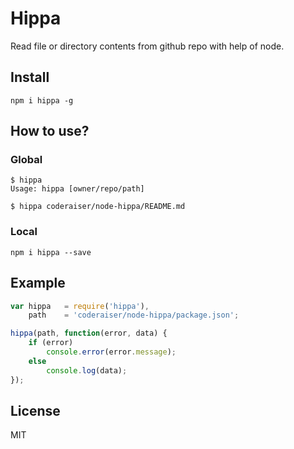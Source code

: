 # Hippa

Read file or directory contents from github repo with help of node.

## Install

```
npm i hippa -g
```
## How to use?

### Global

```
$ hippa
Usage: hippa [owner/repo/path]

$ hippa coderaiser/node-hippa/README.md
```

### Local

```
npm i hippa --save
```

## Example

```js
var hippa   = require('hippa'),
    path    = 'coderaiser/node-hippa/package.json';

hippa(path, function(error, data) {
    if (error)
        console.error(error.message);
    else
        console.log(data);
});
```

## License

MIT
